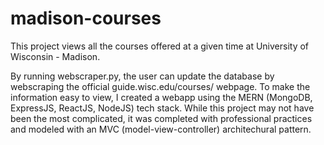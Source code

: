 # madison-courses
This project views all the courses offered at a given time at University of Wisconsin - Madison.

By running webscraper.py, the user can update the database by webscraping the official guide.wisc.edu/courses/ webpage. To make the information easy to view, I created a webapp using the MERN (MongoDB, ExpressJS, ReactJS, NodeJS) tech stack. While this project may not have been the most complicated, it was completed with professional practices and modeled with an MVC (model-view-controller) architechural pattern.
